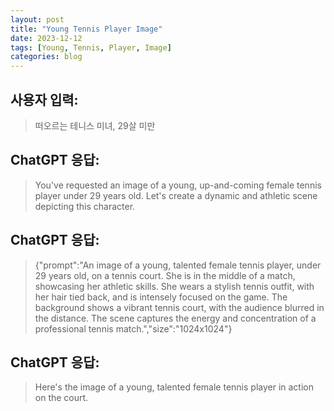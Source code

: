 ```yaml
---
layout: post
title: "Young Tennis Player Image"
date: 2023-12-12
tags: [Young, Tennis, Player, Image]
categories: blog
---
```


## 사용자 입력:
> 떠오르는 테니스 미녀, 29살 미만

## ChatGPT 응답:
> You've requested an image of a young, up-and-coming female tennis player under 29 years old. Let's create a dynamic and athletic scene depicting this character.

## ChatGPT 응답:
> {"prompt":"An image of a young, talented female tennis player, under 29 years old, on a tennis court. She is in the middle of a match, showcasing her athletic skills. She wears a stylish tennis outfit, with her hair tied back, and is intensely focused on the game. The background shows a vibrant tennis court, with the audience blurred in the distance. The scene captures the energy and concentration of a professional tennis match.","size":"1024x1024"}

## ChatGPT 응답:
> Here's the image of a young, talented female tennis player in action on the court.


